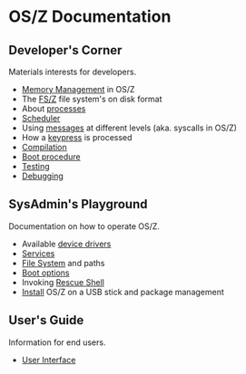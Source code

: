 OS/Z Documentation
==================

Developer's Corner
------------------

Materials interests for developers.

 * [Memory Management](https://github.com/bztsrc/osz/blob/master/docs/memory.md) in OS/Z
 * The [FS/Z](https://github.com/bztsrc/osz/blob/master/etc/include/fsZ.h) file system's on disk format
 * About [processes](https://github.com/bztsrc/osz/blob/master/docs/process.md)
 * [Scheduler](https://github.com/bztsrc/osz/blob/master/docs/scheduler.md)
 * Using [messages](https://github.com/bztsrc/osz/blob/master/docs/messages.md) at different levels (aka. syscalls in OS/Z)
 * How a [keypress](https://github.com/bztsrc/osz/blob/master/docs/keypress.md) is processed
 * [Compilation](https://github.com/bztsrc/osz/blob/master/docs/compile.md)
 * [Boot procedure](https://github.com/bztsrc/osz/blob/master/docs/boot.md)
 * [Testing](https://github.com/bztsrc/osz/blob/master/docs/howto1-testing.md)
 * [Debugging](https://github.com/bztsrc/osz/blob/master/docs/howto2-debug.md)

SysAdmin's Playground
---------------------

Documentation on how to operate OS/Z.

 * Available [device drivers](https://github.com/bztsrc/osz/blob/master/docs/drivers.md)
 * [Services](https://github.com/bztsrc/osz/blob/master/docs/services.md)
 * [File System](https://github.com/bztsrc/osz/blob/master/docs/fs.md) and paths
 * [Boot options](https://github.com/bztsrc/osz/blob/master/docs/bootopts.md)
 * Invoking [Rescue Shell](https://github.com/bztsrc/osz/blob/master/docs/howto3-rescueshell.md)
 * [Install](https://github.com/bztsrc/osz/blob/master/docs/howto4-install.md) OS/Z on a USB stick and package management

User's Guide
------------

Information for end users.

 * [User Interface](https://github.com/bztsrc/osz/blob/master/docs/howto5-interface.md)
